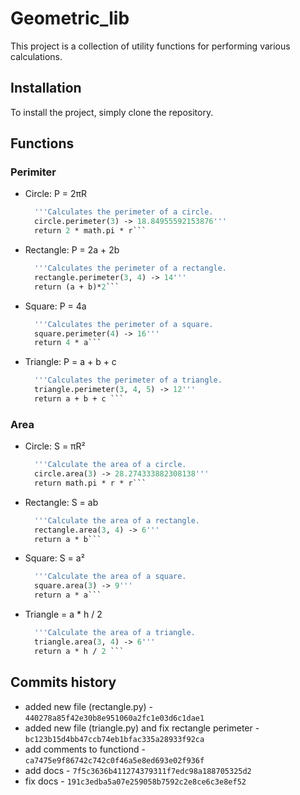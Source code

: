 # Geometric_lib
This project is a collection of utility functions for performing various calculations.

## Installation
To install the project, simply clone the repository.

## Functions

### Perimiter
- Circle: P = 2πR

  ```def perimeter(r):
    '''Calculates the perimeter of a circle.
    circle.perimeter(3) -> 18.84955592153876'''
    return 2 * math.pi * r```
- Rectangle: P = 2a + 2b

  ```def perimeter(a, b): 
    '''Calculates the perimeter of a rectangle.
    rectangle.perimeter(3, 4) -> 14'''
    return (a + b)*2```
- Square: P = 4a

  ```def perimeter(a):
    '''Calculates the perimeter of a square.
    square.perimeter(4) -> 16'''
    return 4 * a```
- Triangle: P = a + b + c

  ```def perimeter(a, b, c): 
    '''Calculates the perimeter of a triangle.
    triangle.perimeter(3, 4, 5) -> 12'''
    return a + b + c ```

### Area
- Circle: S = πR²

  ```def area(r):
    '''Calculate the area of a circle.
    circle.area(3) -> 28.274333882308138'''
    return math.pi * r * r```
- Rectangle: S = ab

  ```def area(a, b):
    '''Calculate the area of a rectangle.
    rectangle.area(3, 4) -> 6'''
    return a * b```
- Square: S = a²

  ```def area(a):
    '''Calculate the area of a square.
    square.area(3) -> 9'''
    return a * a```
- Triangle = a * h / 2

  ```def area(a, h): 
    '''Calculate the area of a triangle.
    triangle.area(3, 4) -> 6'''
    return a * h / 2 ```

## Commits history
- added new file (rectangle.py) - ```440278a85f42e30b8e951060a2fc1e03d6c1dae1```
- added new file (triangle.py) and fix rectangle perimeter - ```bc123b15d4bb47ccb74eb1bfac335a28933f92ca```
- add comments to functiond - ```ca7475e9f86742c742c0f46a5e8ed693e02f936f```
- add docs - ```7f5c3636b411274379311f7edc98a188705325d2```
- fix docs - ```191c3edba5a07e259058b7592c2e8ce6c3e8ef52```
